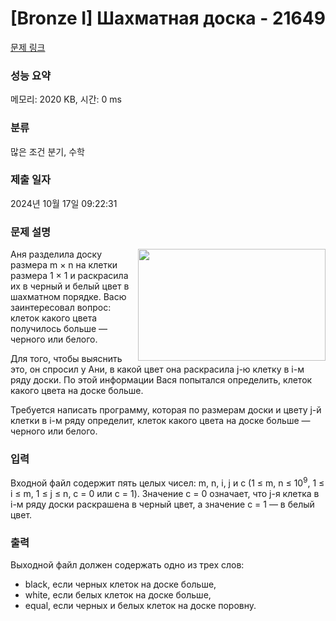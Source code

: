 # [Bronze I] Шахматная доска - 21649 

[문제 링크](https://www.acmicpc.net/problem/21649) 

### 성능 요약

메모리: 2020 KB, 시간: 0 ms

### 분류

많은 조건 분기, 수학

### 제출 일자

2024년 10월 17일 09:22:31

### 문제 설명

<p><img alt="" src="https://upload.acmicpc.net/b33bc01c-93de-4a2a-8693-d40e7a7c1b73/-/preview/" style="width: 300px; height: 179px; float: right;">Аня разделила доску размера m × n на клетки размера 1 × 1 и раскрасила их в черный и белый цвет в шахматном порядке. Васю заинтересовал вопрос: клеток какого цвета получилось больше — черного или белого. </p>

<p>Для того, чтобы выяснить это, он спросил у Ани, в какой цвет она раскрасила j-ю клетку в i-м ряду доски. По этой информации Вася попытался  определить, клеток какого цвета на доске больше.     </p>

<p>Требуется написать программу, которая по размерам доски и цвету j-й клетки в i-м ряду определит, клеток какого цвета на доске больше — черного или белого.</p>

### 입력 

 <p>Входной файл содержит пять целых чисел: m, n, i, j и c (1 ≤ m, n ≤ 10<sup>9</sup>, 1 ≤ i ≤ m, 1 ≤ j ≤ n, с = 0 или с = 1). Значение c = 0 означает, что j-я клетка в i-м ряду доски раскрашена в черный цвет, а значение c = 1 — в белый цвет.</p>

### 출력 

 <p>Выходной файл должен содержать одно из трех слов:</p>

<ul>
	<li>black, если черных клеток на доске больше,</li>
	<li>white, если белых клеток на доске больше,</li>
	<li>equal, если черных и белых клеток на доске поровну.</li>
</ul>

